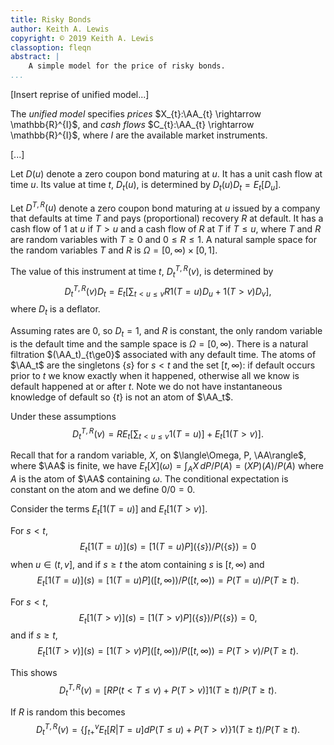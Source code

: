 ```yaml
---
title: Risky Bonds
author: Keith A. Lewis
copyright: © 2019 Keith A. Lewis
classoption: fleqn
abstract: |
	A simple model for the price of risky bonds.
...
```


[Insert reprise of unified model...]

The _unified model_ specifies _prices_
$X_{t}:\AA_{t} \rightarrow \mathbb{R}^{I}$, and _cash flows_
$C_{t}:\AA_{t} \rightarrow \mathbb{R}^{I}$, where $I$ are the
available market instruments.

[...]

Let $D(u)$ denote a zero coupon bond maturing at $u$. It has a unit cash
flow at time $u$. Its value at time $t$, $D_t(u)$, is determined by 
$D_t(u)D_t = E_t[D_u]$.

Let $D^{T,R}(u)$ denote a zero coupon bond
maturing at $u$ issued by a company that defaults at time $T$ and pays
(proportional) recovery $R$ at default.  It has a cash flow of $1$ at $u$
if $T > u$ and a cash flow of $R$ at $T$ if $T\le u$, where $T$ and $R$
are random variables with $T\ge 0$ and $0\le R\le 1$.
A natural sample space for the random variables $T$ and $R$ is
$\Omega = [0,\infty)\times [0,1]$.

The value of this instrument at time $t$, $D_t^{T,R}(v)$, is determined by
$$
	D_t^{T,R}(v)D_t = E_t\bigl[\sum_{t<u\le v} R1(T = u)D_u + 1(T > v)D_v\bigr],
$$
where $D_t$ is a deflator.

Assuming rates are 0, so $D_t = 1$, and $R$ is constant, the only
random variable is the default time and the sample space is $\Omega =
[0,\infty)$.  There is a natural filtration $(\AA_t)_{t\ge0}$ associated
with any default time.  The atoms of $\AA_t$ are the singletons $\{s\}$
for $s < t$ and the set $[t,\infty)$: if default occurs prior to $t$ we
know exactly when it happened, otherwise all we know is default happened
at or after $t$. Note we do not have instantaneous knowledge of default
so $\{t\}$ is not an atom of $\AA_t$.

Under these assumptions
$$
	D_t^{T,R}(v) = R E_t[\sum_{t< u \le v} 1(T = u)] + E_t[1(T > v)].
$$

Recall that for a random variable, $X$, on $\langle\Omega, P, \AA\rangle$,
where $\AA$ is finite, we have $E_t[X](\omega) = \int_A X\,dP/P(A) =
(XP)(A)/P(A)$ where $A$ is the atom of $\AA$ containing $\omega$. The
conditional expectation is constant on the atom and we define $0/0 = 0$.

Consider the terms $E_t[1(T=u)]$ and $E_t[1(T > v)]$.

For  $s < t$,
$$
E_t[1(T = u)](s) = [1(T = u) P](\{s\})/P(\{s\}) = 0
$$
when $u \in (t, v]$,
and if $s\ge t$ the atom containing $s$ is $[t,\infty)$ and
$$
E_t[1(T = u)](s) = [1(T = u) P]([t,\infty))/P([t,\infty)) = P(T = u)/P(T \ge t).
$$

For  $s < t$,
$$
E_t[1(T > v)](s) = [1(T > v) P](\{s\})/P(\{s\}) = 0,
$$
and if $s\ge t$,
$$
E_t[1(T > v)](s) = [1(T > v)P]([t,\infty))/P([t,\infty)) = P(T > v)/P(T\ge t).
$$

This shows
$$
D_t^{T,R}(v) = [R P(t < T \le v) + P(T > v)]1(T \ge t)/P(T\ge t).
$$

If $R$ is random this becomes
$$
D_t^{T,R}(v) = \bigl\{\int_{t+}^v E_t[R|T=u] dP(T\le u) + P(T > v)\bigl\}1(T \ge t)/P(T\ge t).
$$
